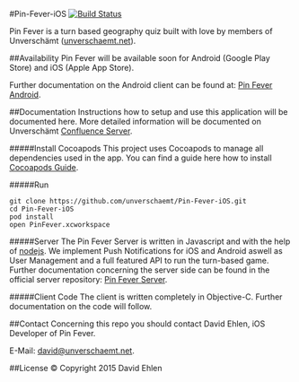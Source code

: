 #Pin-Fever-iOS
 [![Build Status](https://travis-ci.org/unverschaemt/Pin-Fever-iOS.svg?branch=development)](https://travis-ci.org/unverschaemt/Pin-Fever-iOS)

Pin Fever is a turn based geography quiz built with love by members of Unverschämt ([unverschaemt.net](http://unverschaemt.net)).

##Availability
Pin Fever will be available soon for Android (Google Play Store) and iOS (Apple App Store).

Further documentation on the Android client can be found at: [Pin Fever Android](https://github.com/unverschaemt/Pin-Fever-Android).

##Documentation
Instructions how to setup and use this application will be documented here. More detailed information will be documented on Unverschämt [Confluence Server](http://server.unverschaemt.net:8000).

#####Install Cocoapods
This project uses Cocoapods to manage all dependencies used in the app.
You can find a guide here how to install [Cocoapods Guide](https://cocoapods.org/).


#####Run 
```
git clone https://github.com/unverschaemt/Pin-Fever-iOS.git
cd Pin-Fever-iOS
pod install
open PinFever.xcworkspace 
```

#####Server
The Pin Fever Server is written in Javascript and with the help of [nodejs](https://nodejs.org/).
We implement Push Notifications for iOS and Android aswell as User Management and a full featured API to run the turn-based game. Further documentation concerning the server side can be found in the official server repository: [Pin Fever Server](https://github.com/unverschaemt/Pin-Fever-Server).


#####Client Code
The client is written completely in Objective-C. Further documentation on the code will follow.


##Contact
Concerning this repo you should contact David Ehlen, iOS Developer of Pin Fever.

E-Mail: [david@unverschaemt.net](mailto://david@unverschaemt.net).

##License
© Copyright 2015 David Ehlen
